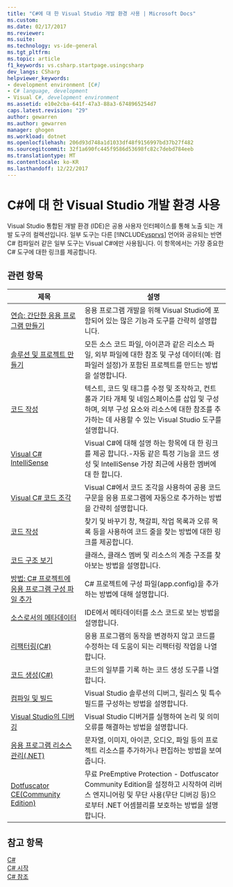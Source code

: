 ```yaml
---
title: "C#에 대 한 Visual Studio 개발 환경 사용 | Microsoft Docs"
ms.custom: 
ms.date: 02/17/2017
ms.reviewer: 
ms.suite: 
ms.technology: vs-ide-general
ms.tgt_pltfrm: 
ms.topic: article
f1_keywords: vs.csharp.startpage.usingcsharp
dev_langs: CSharp
helpviewer_keywords:
- development environment [C#]
- C# language, development
- Visual C#, development environment
ms.assetid: e10e2cba-641f-47a3-88a3-6748965254d7
caps.latest.revision: "29"
author: gewarren
ms.author: gewarren
manager: ghogen
ms.workload: dotnet
ms.openlocfilehash: 206d93d748a1d1033df48f9156997bd37b27f482
ms.sourcegitcommit: 32f1a690fc445f9586d53698fc82c7debd784eeb
ms.translationtype: MT
ms.contentlocale: ko-KR
ms.lasthandoff: 12/22/2017
---
```

# <a name="using-the-visual-studio-development-environment-for-c"></a>C#에 대 한 Visual Studio 개발 환경 사용 #
Visual Studio 통합된 개발 환경 (IDE)은 공용 사용자 인터페이스를 통해 노출 되는 개발 도구의 컬렉션입니다. 일부 도구는 다른 [!INCLUDE[vsprvs](../code-quality/includes/vsprvs_md.md)] 언어와 공유되는 반면 C# 컴파일러 같은 일부 도구는 Visual C#에만 사용됩니다. 이 항목에서는 가장 중요한 C# 도구에 대한 링크를 제공합니다.  
  
## <a name="related-topics"></a>관련 항목  
  
|제목|설명|  
|-----------|-----------------|  
|[연습: 간단한 응용 프로그램 만들기](../ide/walkthrough-create-a-simple-application-with-visual-csharp-or-visual-basic.md)|응용 프로그램 개발을 위해 Visual Studio에 포함되어 있는 많은 기능과 도구를 간략히 설명합니다.|  
|[솔루션 및 프로젝트 만들기](../ide/creating-solutions-and-projects.md)|모든 소스 코드 파일, 아이콘과 같은 리소스 파일, 외부 파일에 대한 참조 및 구성 데이터(예: 컴파일러 설정)가 포함된 프로젝트를 만드는 방법을 설명합니다.|  
|[코드 작성](../ide/writing-code-in-the-code-and-text-editor.md)|텍스트, 코드 및 태그를 수정 및 조작하고, 컨트롤과 기타 개체 및 네임스페이스를 삽입 및 구성하며, 외부 구성 요소와 리소스에 대한 참조를 추가하는 데 사용할 수 있는 Visual Studio 도구를 설명합니다.|  
|[Visual C# IntelliSense](../ide/visual-csharp-intellisense.md)|Visual C#에 대해 설명 하는 항목에 대 한 링크를 제공 합니다.-자동 같은 특정 기능을 코드 생성 및 IntelliSense 가장 최근에 사용한 멤버에 대 한 합니다.|  
|[Visual C# 코드 조각](../ide/visual-csharp-code-snippets.md)|Visual C#에서 코드 조각을 사용하여 공용 코드 구문을 응용 프로그램에 자동으로 추가하는 방법을 간략히 설명합니다.|  
|[코드 작성](../ide/writing-code-in-the-code-and-text-editor.md)|찾기 및 바꾸기 창, 책갈피, 작업 목록과 오류 목록 등을 사용하여 코드 줄을 찾는 방법에 대한 링크를 제공합니다.|  
|[코드 구조 보기](../ide/viewing-the-structure-of-code.md)|클래스, 클래스 멤버 및 리소스의 계층 구조를 찾아보는 방법을 설명합니다.|  
|[방법: C# 프로젝트에 응용 프로그램 구성 파일 추가](../csharp-ide/how-to-add-an-application-configuration-file-to-a-csharp-project.md)|C# 프로젝트에 구성 파일(app.config)을 추가하는 방법에 대해 설명합니다.|  
|[소스로서의 메타데이터](../csharp-ide/metadata-as-source.md)|IDE에서 메타데이터를 소스 코드로 보는 방법을 설명합니다.|  
|[리팩터링(C#)](../csharp-ide/refactoring-csharp.md)|응용 프로그램의 동작을 변경하지 않고 코드를 수정하는 데 도움이 되는 리팩터링 작업을 나열합니다.|  
|[코드 생성(C#)](../csharp-ide/code-generation-csharp.md)|코드의 일부를 기록 하는 코드 생성 도구를 나열 합니다.|  
|[컴파일 및 빌드](../ide/compiling-and-building-in-visual-studio.md)|Visual Studio 솔루션의 디버그, 릴리스 및 특수 빌드를 구성하는 방법을 설명합니다.|  
|[Visual Studio의 디버깅](../debugger/debugging-in-visual-studio.md)|Visual Studio 디버거를 실행하여 논리 및 의미 오류를 해결하는 방법을 설명합니다.|  
|[응용 프로그램 리소스 관리(.NET)](../ide/managing-application-resources-dotnet.md)|문자열, 이미지, 아이콘, 오디오, 파일 등의 프로젝트 리소스를 추가하거나 편집하는 방법을 보여 줍니다.|  
|[Dotfuscator CE(Community Edition)](../ide/dotfuscator/index.md)|무료 PreEmptive Protection - Dotfuscator Community Edition을 설정하고 시작하여 리버스 엔지니어링 및 무단 사용(무단 디버깅 등)으로부터 .NET 어셈블리를 보호하는 방법을 설명합니다.|  
  
## <a name="see-also"></a>참고 항목  
 [C#](/dotnet/csharp/csharp)   
 [C# 시작](/dotnet/csharp/getting-started/getting-started-with-csharp)   
 [C# 참조](/dotnet/csharp/language-reference/index)
